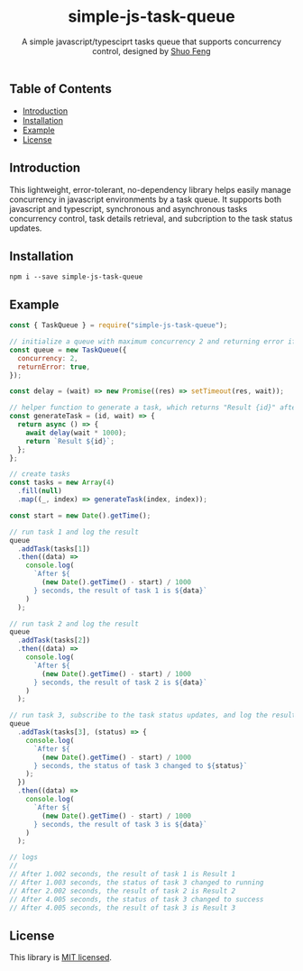 <h1 align="center">simple-js-task-queue</h1>

<div align="center">
  A simple javascript/typesciprt tasks queue that supports concurrency control, designed by
  <a href="https://linkedin.com/in/shuo-feng-1030/">Shuo Feng</a>
</div>

<br />

## Table of Contents

- [Introduction](#introduction)
- [Installation](#installation)
- [Example](#example)
- [License](#license)

## Introduction

This lightweight, error-tolerant, no-dependency library helps easily manage concurrency in javascript environments by a task queue. It supports both javascript and typescript, synchronous and asynchronous tasks concurrency control, task details retrieval, and subcription to the task status updates.

## Installation

```
npm i --save simple-js-task-queue
```

## Example

```js
const { TaskQueue } = require("simple-js-task-queue");

// initialize a queue with maximum concurrency 2 and returning error if tasks fail
const queue = new TaskQueue({
  concurrency: 2,
  returnError: true,
});

const delay = (wait) => new Promise((res) => setTimeout(res, wait));

// helper function to generate a task, which returns "Result {id}" after {wait} seconds
const generateTask = (id, wait) => {
  return async () => {
    await delay(wait * 1000);
    return `Result ${id}`;
  };
};

// create tasks
const tasks = new Array(4)
  .fill(null)
  .map((_, index) => generateTask(index, index));

const start = new Date().getTime();

// run task 1 and log the result
queue
  .addTask(tasks[1])
  .then((data) =>
    console.log(
      `After ${
        (new Date().getTime() - start) / 1000
      } seconds, the result of task 1 is ${data}`
    )
  );

// run task 2 and log the result
queue
  .addTask(tasks[2])
  .then((data) =>
    console.log(
      `After ${
        (new Date().getTime() - start) / 1000
      } seconds, the result of task 2 is ${data}`
    )
  );

// run task 3, subscribe to the task status updates, and log the result
queue
  .addTask(tasks[3], (status) => {
    console.log(
      `After ${
        (new Date().getTime() - start) / 1000
      } seconds, the status of task 3 changed to ${status}`
    );
  })
  .then((data) =>
    console.log(
      `After ${
        (new Date().getTime() - start) / 1000
      } seconds, the result of task 3 is ${data}`
    )
  );

// logs
//
// After 1.002 seconds, the result of task 1 is Result 1
// After 1.003 seconds, the status of task 3 changed to running
// After 2.002 seconds, the result of task 2 is Result 2
// After 4.005 seconds, the status of task 3 changed to success
// After 4.005 seconds, the result of task 3 is Result 3
```

## License

This library is [MIT licensed](./LICENSE.md).
